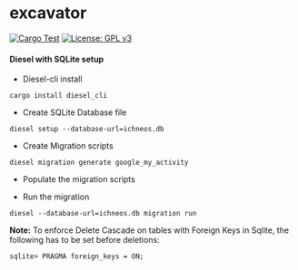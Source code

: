 # excavator   
[![Cargo Test](https://github.com/ichnion/excavator/actions/workflows/test.yml/badge.svg)](https://github.com/ichnion/excavator/actions/workflows/test.yml)
[![License: GPL v3](https://img.shields.io/badge/License-GPLv3-blue.svg)](https://www.gnu.org/licenses/gpl-3.0)


#### Diesel with SQLite setup

* Diesel-cli install

```
cargo install diesel_cli 
```

* Create SQLite Database file

```
diesel setup --database-url=ichneos.db
```

* Create Migration scripts

```
diesel migration generate google_my_activity
```

* Populate the migration scripts


* Run the migration

```
diesel --database-url=ichneos.db migration run
```

**Note:** To enforce Delete Cascade on tables with Foreign Keys in Sqlite, the following has to be set before deletions:

```
sqlite> PRAGMA foreign_keys = ON;
```
